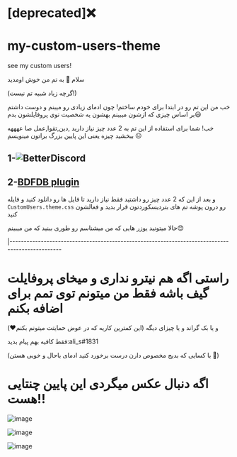 # [deprecated]❌ <h1>
# my-custom-users-theme
see my custom users!

سلام 👋
به تم من خوش اومدید

(گرچه زیاد شبیه تم نیست!)

خب من این تم رو در ابتدا برای خودم ساختم! چون ادمای زیادی رو میبنم و دوست داشتم بر اساس چیزی که ازشون میبینم بهشون یه شخصیت توی پروفایلشون بدم😃

خب! شما برای استفاده از این تم به 2 عدد چیز نیاز دارید ,دین,تقوا,عمل صا عهههه ببخشید چیزه یعنی این پایین بزرگ براتون مینویسم 😐



## 1-![BetterDiscord](<https://github.com/rauenzi/BBDInstaller/releases/>)

## 2-[BDFDB plugin](https://cdn.discordapp.com/attachments/784800078777942026/789075873998700574/0BDFDB.plugin.js)



و بعد از این که 2 عدد چیز رو داشتید فقط نیاز دارید تا فایل ها رو دانلود کنید و فایله
``CustomUsers.theme.css``
رو درون پوشه تم های بتردیسکوردتون قرار بدید و فعالشون کنید



حالا میتونید یوزر هایی که من میشناسم رو طوری ببنید که من میبینم😊

|------------------------------------------------------------------------------------------------

# راستی اگه هم نیترو نداری و میخای پروفایلت گیف باشه فقط من میتونم توی تمم برای اضافه بکنم
و یا بک گراند و یا چیزای دیگه
(این کمترین کاریه که در عوض حمایتت میتونم بکنم❤️)

فقط کافیه بهم پیام بدید:ali_s#1831

(با کسایی که بدیج مخصوص دارن درست برخورد کنید ادمای باحال و خوبی هستن 🎈)

# اگه دنبال عکس میگردی این پایین چنتایی هست!!

![image](https://cdn.discordapp.com/attachments/576413804888457236/784328219654094848/unknown.png)

![image](https://cdn.discordapp.com/attachments/756889055035260980/784319273970958356/unknown.png)

![image](https://cdn.discordapp.com/attachments/750333325951893615/784327878581551144/unknown.png)






